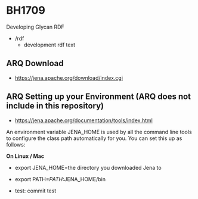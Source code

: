 # BH1709
Developing Glycan RDF

* /rdf
  * development rdf text

## ARQ Download

* https://jena.apache.org/download/index.cgi

## ARQ Setting up your Environment (ARQ does not include in this repository)
* https://jena.apache.org/documentation/tools/index.html

An environment variable JENA_HOME is used by all the command line tools to configure the class path automatically for you. You can set this up as follows:

**On Linux / Mac**

* export JENA_HOME=the directory you downloaded Jena to
* export PATH=$PATH:$JENA_HOME/bin

* test: commit test
